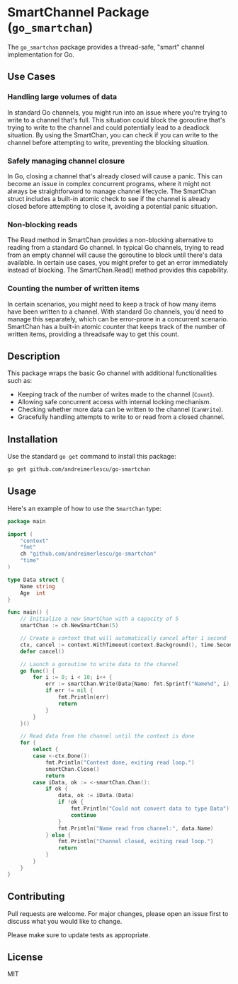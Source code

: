 # SmartChannel Package (`go_smartchan`)

The `go_smartchan` package provides a thread-safe, "smart" channel implementation for Go.

## Use Cases

### Handling large volumes of data 
In standard Go channels, you might run into an issue where you're trying to write to a channel that's full. This situation could block the goroutine that's trying to write to the channel and could potentially lead to a deadlock situation. By using the SmartChan, you can check if you can write to the channel before attempting to write, preventing the blocking situation.

### Safely managing channel closure 
In Go, closing a channel that's already closed will cause a panic. This can become an issue in complex concurrent programs, where it might not always be straightforward to manage channel lifecycle. The SmartChan struct includes a built-in atomic check to see if the channel is already closed before attempting to close it, avoiding a potential panic situation.

### Non-blocking reads
The Read method in SmartChan provides a non-blocking alternative to reading from a standard Go channel. In typical Go channels, trying to read from an empty channel will cause the goroutine to block until there's data available. In certain use cases, you might prefer to get an error immediately instead of blocking. The SmartChan.Read() method provides this capability.

### Counting the number of written items
In certain scenarios, you might need to keep a track of how many items have been written to a channel. With standard Go channels, you'd need to manage this separately, which can be error-prone in a concurrent scenario. SmartChan has a built-in atomic counter that keeps track of the number of written items, providing a threadsafe way to get this count.

## Description

This package wraps the basic Go channel with additional functionalities such as:

- Keeping track of the number of writes made to the channel (`Count`).
- Allowing safe concurrent access with internal locking mechanism.
- Checking whether more data can be written to the channel (`CanWrite`).
- Gracefully handling attempts to write to or read from a closed channel.

## Installation

Use the standard `go get` command to install this package:

```bash
go get github.com/andreimerlescu/go-smartchan
```

## Usage

Here's an example of how to use the `SmartChan` type:

```go
package main

import (
	"context"
	"fmt"
	ch "github.com/andreimerlescu/go-smartchan"
	"time"
)

type Data struct {
	Name string
	Age  int
}

func main() {
	// Initialize a new SmartChan with a capacity of 5
	smartChan := ch.NewSmartChan(5)

	// Create a context that will automatically cancel after 1 second
	ctx, cancel := context.WithTimeout(context.Background(), time.Second)
	defer cancel()

	// Launch a goroutine to write data to the channel
	go func() {
		for i := 0; i < 10; i++ {
			err := smartChan.Write(Data{Name: fmt.Sprintf("Name%d", i), Age: i})
			if err != nil {
				fmt.Println(err)
				return
			}
		}
	}()

	// Read data from the channel until the context is done
	for {
		select {
		case <-ctx.Done():
			fmt.Println("Context done, exiting read loop.")
			smartChan.Close()
			return
		case iData, ok := <-smartChan.Chan():
			if ok {
				data, ok := iData.(Data)
				if !ok {
					fmt.Println("Could not convert data to type Data")
					continue
				}
				fmt.Println("Name read from channel:", data.Name)
			} else {
				fmt.Println("Channel closed, exiting read loop.")
				return
			}
		}
	}
}
```

## Contributing

Pull requests are welcome. For major changes, please open an issue first to discuss what you would like to change.

Please make sure to update tests as appropriate.

## License

MIT
